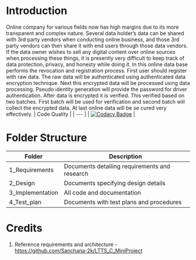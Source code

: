 # Introduction
Online company for various fields now has high margins due to its more transparent and complex nature. Several data holder’s data can be shared with 3rd party vendors when conducting online business, and those 3rd party vendors can then share it with end users through those data vendors. If the data owner wishes to sell any digital content over online sources when processing these things, it is presently very difficult to keep track of data protection, privacy, and honesty while doing it. In this online data base performs the revocation and registration process. First user should register with raw data. The raw data will be authenticated using authenticated data encryption technique. Next this encrypted data will be processed using data processing. Pseudo identity generation will provide the password for driver authentication. After data is encrypted it is verified. This verified based on two batches. First batch will be used for verification and second batch will collect the encrypted data. At last online data will be se cured very effectively.
| Code Quality |
| --- |
| [![Codacy Badge](https://app.codacy.com/project/badge/Grade/507553cfe59f48a9a308e8fa27e674c9)](https://www.codacy.com/gh/Praneetha98/sample-1/dashboard?utm_source=github.com&amp;utm_medium=referral&amp;utm_content=Praneetha98/sample-1&amp;utm_campaign=Badge_Grade) |
# Folder Structure
| Folder | Description |
| --- | --- |
| 1_Requirements | Documents detailing requirements and research |
| 2_Design | Documents specifying design details |
| 3_Implementation | All code and documentation |
| 4_Test_plan | Documents with test plans and procedures |
# Credits
1. Reference requirements and architecture - https://github.com/Sanchana-2k/LTTS_C_MiniProject
